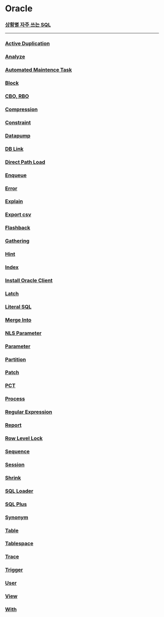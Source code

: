 Oracle
===

### [상황별 자주 쓰는 SQL](./_favorite/README.md)

---

### [Active Duplication](./active-duplication/README.md)
### [Analyze](./analyze/README.md)
### [Automated Maintence Task](./automated-maintence-task/README.md)
### [Block](./block/README.md)
### [CBO, RBO](./cbo-rbo/README.md)
### [Compression](./compression/README.md)
### [Constraint](./constraint/README.md)
### [Datapump](./datapump/README.md)
### [DB Link](./db-link/README.md)
### [Direct Path Load](./direct-path-load/README.md)
### [Enqueue](./enqueue/README.md)
### [Error](./error.md)
### [Explain](./explain/README.md)
### [Export csv](./export-csv/README.md)
### [Flashback](./flashback/README.md)
### [Gathering](./gathering/README.md)
### [Hint](./hint/README.md)
### [Index](./index/README.md)
### [Install Oracle Client](./install-oracle-client/README.md)
### [Latch](./latch/README.md)
### [Literal SQL](./literal-sql/README.md)
### [Merge Into](./merge-into/README.md)
### [NLS Parameter](./nls-parameter/README.md)
### [Parameter](./parameter.md)
### [Partition](./partition/README.md)
### [Patch](./patch/README.md)
### [PCT](./pct/README.md)
### [Process](./process/README.md)
### [Regular Expression](./regular-expression/README.md)
### [Report](./report/README.md)
### [Row Level Lock](./row-level-lock/README.md)
### [Sequence](./sequence/README.md)
### [Session](./session/README.md)
### [Shrink](./shrink/README.md)
### [SQL Loader](./sqlldr/README.md)
### [SQL Plus](./sqlplus/README.md)
### [Synonym](./synonym/README.md)
### [Table](./table/README.md)
### [Tablespace](./tablespace/README.md)
### [Trace](./trace/README.md)
### [Trigger](./trigger/README.md)
### [User](./user/README.md)
### [View](./view/README.md)
### [With](./with/README.md)
